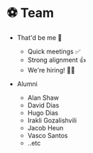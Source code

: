 # ⚽ Team

* That'd be me 👋
  * Quick meetings ✅
  * Strong alignment 👍
  * We're hiring! 🧑‍💼

* Alumni
  * Alan Shaw
  * David Dias
  * Hugo Dias
  * Irakli Gozalishvili
  * Jacob Heun
  * Vasco Santos
  * ..etc
